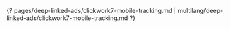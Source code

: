 {? pages/deep-linked-ads/clickwork7-mobile-tracking.md | multilang/deep-linked-ads/clickwork7-mobile-tracking.md ?}

